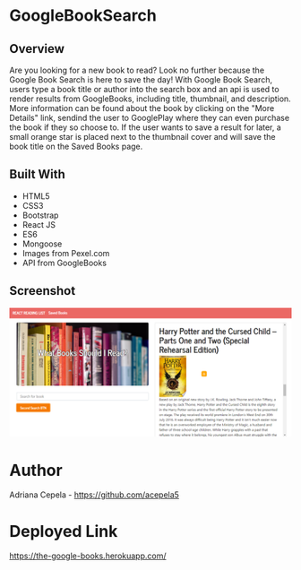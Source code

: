 # GoogleBookSearch

## Overview
Are you looking for a new book to read? Look no further because the Google Book Search is here to save the day! With Google Book Search, users type a book title or author into the search box and an api is used to render results from GoogleBooks, including title, thumbnail, and description. More information can be found about the book by clicking on the "More Details" link, sendind the user to GooglePlay where they can even purchase the book if they so choose to. If the user wants to save a result for later, a small orange star is placed next to the thumbnail cover and will save the book title on the Saved Books page.

## Built With
- HTML5
- CSS3
- Bootstrap
- React JS
- ES6
- Mongoose
- Images from Pexel.com
- API from GoogleBooks

## Screenshot
![ ](/Screenshot(21).png)

# Author
Adriana Cepela - https://github.com/acepela5

# Deployed Link
https://the-google-books.herokuapp.com/
